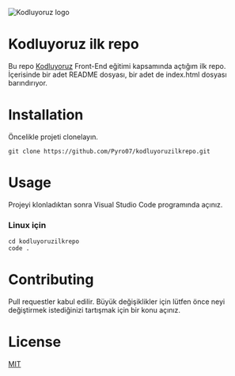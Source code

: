 ![Kodluyoruz
logo](https://raw.githubusercontent.com/Kodluyoruz/taskforce/git/git/markdown-nedir-nasil-kullaniriz-/figures/kodluyoruz_logo.jpg)

# Kodluyoruz ilk repo

Bu repo [Kodluyoruz](https://www.kodluyoruz.org) Front-End eğitimi kapsamında açtığım ilk repo. İçerisinde bir adet README dosyası, bir adet de index.html dosyası barındırıyor.

# Installation

Öncelikle projeti clonelayın. 

```
git clone https://github.com/Pyro07/kodluyoruzilkrepo.git

```

# Usage 

Projeyi klonladıktan sonra Visual Studio Code programında açınız.

### Linux için 
```
cd kodluyoruzilkrepo
code .
```
# Contributing

Pull requestler kabul edilir. Büyük değişiklikler için lütfen önce neyi değiştirmek istediğinizi tartışmak için bir konu açınız.

# License

[MIT](https://opensource.org/licenses/MIT)

